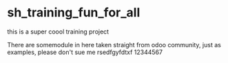 # sh_training_fun_for_all
this is a super coool training project 

There are somemodule in here taken straight from odoo community, just as examples, please don't sue me
rsedfgyfdtxf
12344567
